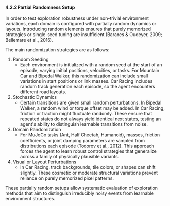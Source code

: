#### 4.2.2 Partial Randomness Setup

In order to test exploration robustness under non-trivial environment variations, each domain is configured with partially random dynamics or layouts. Introducing random elements ensures that purely memorized strategies or single-seed tuning are insufficient (Baranes & Oudeyer, 2009; Bellemare et al., 2016).

The main randomization strategies are as follows:
1. Random Seeding
   - Each environment is initialized with a random seed at the start of an episode, varying initial positions, velocities, or tasks. For Mountain Car and Bipedal Walker, this randomization can include small variations in start positions or link masses. Car Racing includes random track generation each episode, so the agent encounters different road layouts. 
2. Stochastic Dynamics
   - Certain transitions are given small random perturbations. In Bipedal Walker, a random wind or torque offset may be added. In Car Racing, friction or traction might fluctuate randomly. These ensure that repeated states do not always yield identical next states, testing an agent's ability to distinguish learnable transitions from noise.
3. Domain Randomization
   - For MuJoCo tasks (Ant, Half Cheetah, Humanoid), masses, friction coefficients, or joint damping parameters are sampled from distributions each episode (Todorov et al., 2012). This approach forces the agent to learn robust control strategies that generalize across a family of physically plausible variants.
4. Visual or Layout Perturbations
   - In Car Racing, track backgrounds, tile colors, or shapes can shift slightly. These cosmetic or moderate structural variations prevent reliance on purely memorized pixel patterns.

These partially random setups allow systematic evaluation of exploration methods that aim to distinguish irreducibly noisy events from learnable environment structures.
